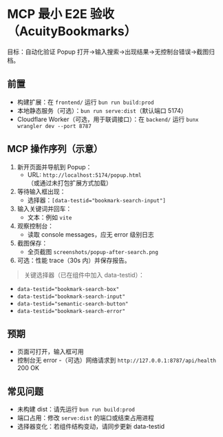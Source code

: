 # MCP 最小 E2E 验收（AcuityBookmarks）

目标：自动化验证 Popup 打开→输入搜索→出现结果→无控制台错误→截图归档。

## 前置

- 构建扩展：在 `frontend/` 运行 `bun run build:prod`
- 本地静态服务（可选）：`bun run serve:dist`（默认端口 5174）
- Cloudflare Worker（可选，用于联调接口）：在 `backend/` 运行 `bunx wrangler dev --port 8787`

## MCP 操作序列（示意）

1. 新开页面并导航到 Popup：
   - URL: `http://localhost:5174/popup.html`（或通过未打包扩展方式加载）
2. 等待输入框出现：
   - 选择器：`[data-testid="bookmark-search-input"]`
3. 输入关键词并回车：
   - 文本：例如 `vite`
4. 观察控制台：
   - 读取 console messages，应无 error 级别日志
5. 截图保存：
   - 全页截图 `screenshots/popup-after-search.png`
6. 可选：性能 trace（30s 内）并保存报告。

> 关键选择器（已在组件中加入 data-testid）：

- `data-testid="bookmark-search-box"`
- `data-testid="bookmark-search-input"`
- `data-testid="semantic-search-button"`
- `data-testid="bookmark-search-error"`

## 预期

- 页面可打开，输入框可用
- 控制台无 error -（可选）网络请求到 `http://127.0.0.1:8787/api/health` 200 OK

## 常见问题

- 未构建 dist：请先运行 `bun run build:prod`
- 端口占用：修改 `serve:dist` 的端口或结束占用进程
- 选择器变化：若组件结构变动，请同步更新 data-testid
